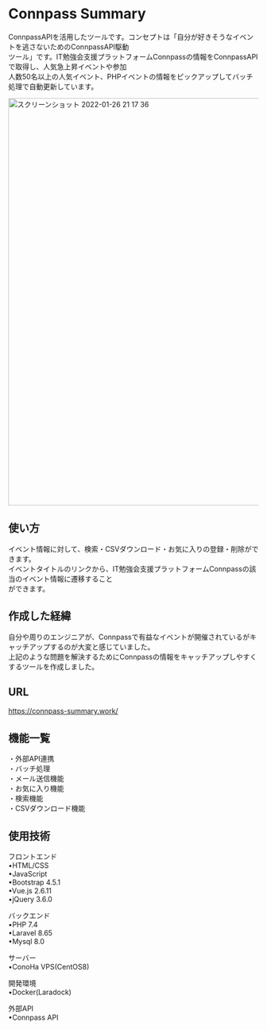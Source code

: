 # Connpass Summary

ConnpassAPIを活用したツールです。コンセプトは「自分が好きそうなイベントを逃さないためのConnpassAPI駆動  
ツール」です。IT勉強会支援プラットフォームConnpassの情報をConnpassAPIで取得し、人気急上昇イベントや参加  
人数50名以上の人気イベント、PHPイベントの情報をピックアップしてバッチ処理で自動更新しています。  

<img width="820" alt="スクリーンショット 2022-01-26 21 17 36" src="https://user-images.githubusercontent.com/66733811/151169156-256c452a-5bcc-41a6-9940-abfa867db8ff.png">

## 使い方
イベント情報に対して、検索・CSVダウンロード・お気に入りの登録・削除ができます。   
イベントタイトルのリンクから、IT勉強会支援プラットフォームConnpassの該当のイベント情報に遷移すること  
ができます。

## 作成した経緯

自分や周りのエンジニアが、Connpassで有益なイベントが開催されているがキャッチアップするのが大変と感じていました。  
上記のような問題を解決するためにConnpassの情報をキャッチアップしやすくするツールを作成しました。  


## URL
https://connpass-summary.work/  


## 機能一覧
・外部API連携  
・バッチ処理  
・メール送信機能  
・お気に入り機能  
・検索機能  
・CSVダウンロード機能

## 使用技術
フロントエンド  
•HTML/CSS  
•JavaScript  
•Bootstrap 4.5.1  
•Vue.js 2.6.11  
•jQuery 3.6.0    

バックエンド  
•PHP 7.4  
•Laravel 8.65  
•Mysql 8.0  

サーバー  
•ConoHa VPS(CentOS8)  

開発環境  
•Docker(Laradock)  

外部API  
•Connpass API 
